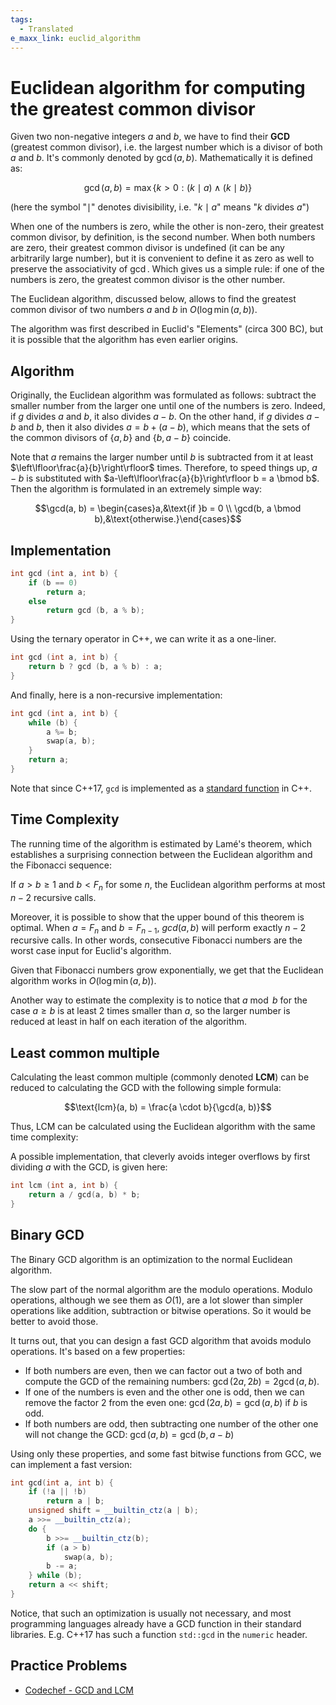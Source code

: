 ```yaml
---
tags:
  - Translated
e_maxx_link: euclid_algorithm
---
```


# Euclidean algorithm for computing the greatest common divisor

Given two non-negative integers $a$ and $b$, we have to find their **GCD** (greatest common divisor), i.e. the largest number which is a divisor of both $a$ and $b$.
It's commonly denoted by $\gcd(a, b)$. Mathematically it is defined as:

$$\gcd(a, b) = \max \{k > 0 : (k \mid a) \wedge (k \mid b) \}$$

(here the symbol "$\mid$" denotes divisibility, i.e. "$k \mid a$" means "$k$ divides $a$")

When one of the numbers is zero, while the other is non-zero, their greatest common divisor, by definition, is the second number. When both numbers are zero, their greatest common divisor is undefined (it can be any arbitrarily large number), but it is convenient to define it as zero as well to preserve the associativity of $\gcd$. Which gives us a simple rule: if one of the numbers is zero, the greatest common divisor is the other number.

The Euclidean algorithm, discussed below, allows to find the greatest common divisor of two numbers $a$ and $b$ in $O(\log \min(a, b))$.

The algorithm was first described in Euclid's "Elements" (circa 300 BC), but it is possible that the algorithm has even earlier origins.

## Algorithm

Originally, the Euclidean algorithm was formulated as follows: subtract the smaller number from the larger one until one of the numbers is zero. Indeed, if $g$ divides $a$ and $b$, it also divides $a-b$. On the other hand, if $g$ divides $a-b$ and $b$, then it also divides $a = b + (a-b)$, which means that the sets of the common divisors of $\{a, b\}$ and $\{b,a-b\}$ coincide.

Note that $a$ remains the larger number until $b$ is subtracted from it at least $\left\lfloor\frac{a}{b}\right\rfloor$ times. Therefore, to speed things up, $a-b$ is substituted with $a-\left\lfloor\frac{a}{b}\right\rfloor b = a \bmod b$. Then the algorithm is formulated in an extremely simple way:

$$\gcd(a, b) = \begin{cases}a,&\text{if }b = 0 \\ \gcd(b, a \bmod b),&\text{otherwise.}\end{cases}$$

## Implementation

```cpp
int gcd (int a, int b) {
    if (b == 0)
        return a;
    else
        return gcd (b, a % b);
}
```

Using the ternary operator in C++, we can write it as a one-liner.

```cpp
int gcd (int a, int b) {
    return b ? gcd (b, a % b) : a;
}
```

And finally, here is a non-recursive implementation:

```cpp
int gcd (int a, int b) {
    while (b) {
        a %= b;
        swap(a, b);
    }
    return a;
}
```

Note that since C++17, `gcd` is implemented as a [standard function](https://en.cppreference.com/w/cpp/numeric/gcd) in C++.

## Time Complexity

The running time of the algorithm is estimated by Lamé's theorem, which establishes a surprising connection between the Euclidean algorithm and the Fibonacci sequence:

If $a > b \geq 1$ and $b < F_n$ for some $n$, the Euclidean algorithm performs at most $n-2$ recursive calls.

Moreover, it is possible to show that the upper bound of this theorem is optimal. When $a = F_n$ and $b = F_{n-1}$, $gcd(a, b)$ will perform exactly $n-2$ recursive calls. In other words, consecutive Fibonacci numbers are the worst case input for Euclid's algorithm.

Given that Fibonacci numbers grow exponentially, we get that the Euclidean algorithm works in $O(\log \min(a, b))$.

Another way to estimate the complexity is to notice that $a \bmod b$ for the case $a \geq b$ is at least $2$ times smaller than $a$, so the larger number is reduced at least in half on each iteration of the algorithm.

## Least common multiple

Calculating the least common multiple (commonly denoted **LCM**) can be reduced to calculating the GCD with the following simple formula:

$$\text{lcm}(a, b) = \frac{a \cdot b}{\gcd(a, b)}$$

Thus, LCM can be calculated using the Euclidean algorithm with the same time complexity:

A possible implementation, that cleverly avoids integer overflows by first dividing $a$ with the GCD, is given here:

```cpp
int lcm (int a, int b) {
    return a / gcd(a, b) * b;
}
```

## Binary GCD

The Binary GCD algorithm is an optimization to the normal Euclidean algorithm.

The slow part of the normal algorithm are the modulo operations. Modulo operations, although we see them as $O(1)$, are a lot slower than simpler operations like addition, subtraction or bitwise operations.
So it would be better to avoid those.

It turns out, that you can design a fast GCD algorithm that avoids modulo operations.
It's based on a few properties:

  - If both numbers are even, then we can factor out a two of both and compute the GCD of the remaining numbers: $\gcd(2a, 2b) = 2 \gcd(a, b)$.
  - If one of the numbers is even and the other one is odd, then we can remove the factor 2 from the even one: $\gcd(2a, b) = \gcd(a, b)$ if $b$ is odd.
  - If both numbers are odd, then subtracting one number of the other one will not change the GCD: $\gcd(a, b) = \gcd(b, a-b)$

Using only these properties, and some fast bitwise functions from GCC, we can implement a fast version:

```cpp
int gcd(int a, int b) {
    if (!a || !b)
        return a | b;
    unsigned shift = __builtin_ctz(a | b);
    a >>= __builtin_ctz(a);
    do {
        b >>= __builtin_ctz(b);
        if (a > b)
            swap(a, b);
        b -= a;
    } while (b);
    return a << shift;
}
```

Notice, that such an optimization is usually not necessary, and most programming languages already have a GCD function in their standard libraries.
E.g. C++17 has such a function `std::gcd` in the `numeric` header.

## Practice Problems

- [Codechef - GCD and LCM](https://www.codechef.com/problems/FLOW016)
